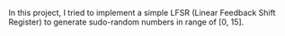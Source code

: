 In this project, I tried to implement a simple LFSR (Linear Feedback Shift Register) to generate sudo-random numbers in range of [0, 15].
